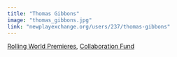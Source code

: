 ```yaml
---
title: "Thomas Gibbons"
image: "thomas_gibbons.jpg"
link: "newplayexchange.org/users/237/thomas-gibbons"
---
```


[Rolling World Premieres](/programs/rolling-world-premieres), [Collaboration Fund](/programs/collaboration-fund)
